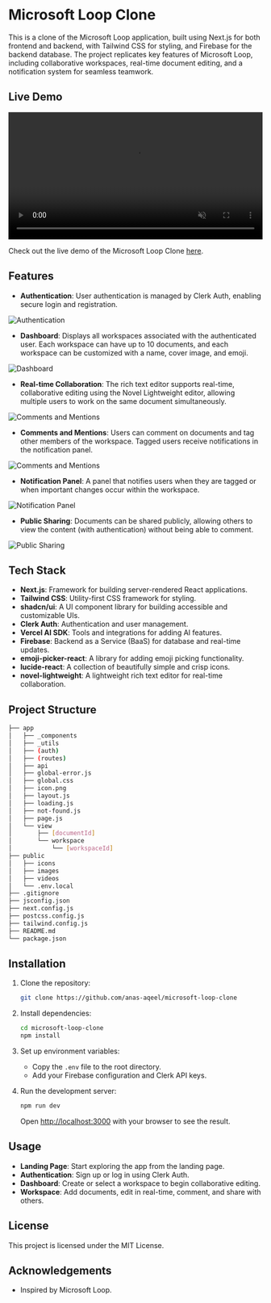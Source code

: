 
# Microsoft Loop Clone

This is a clone of the Microsoft Loop application, built using Next.js for both frontend and backend, with Tailwind CSS for styling, and Firebase for the backend database. The project replicates key features of Microsoft Loop, including collaborative workspaces, real-time document editing, and a notification system for seamless teamwork.

## Live Demo

<video width="100%" controls autoplay muted playinline>
  <source src="public/videos/loop.mp4" type="video/mp4">
  Your browser does not support the video tag.
</video>

Check out the live demo of the Microsoft Loop Clone [here](loop-microsoft.vercel.app).

## Features


- **Authentication**: User authentication is managed by Clerk Auth, enabling secure login and registration.

![Authentication](public/images/authentication.png)

- **Dashboard**: Displays all workspaces associated with the authenticated user. Each workspace can have up to 10 documents, and each workspace can be customized with a name, cover image, and emoji.


![Dashboard](public/images/workspace.png)

- **Real-time Collaboration**: The rich text editor supports real-time, collaborative editing using the Novel Lightweight editor, allowing multiple users to work on the same document simultaneously.

![Comments and Mentions](public/images/poster.png)





- **Comments and Mentions**: Users can comment on documents and tag other members of the workspace. Tagged users receive notifications in the notification panel.

![Comments and Mentions](public/images/comment.png)

- **Notification Panel**: A panel that notifies users when they are tagged or when important changes occur within the workspace.

![Notification Panel](public/images/chatbot.png)

- **Public Sharing**: Documents can be shared publicly, allowing others to view the content (with authentication) without being able to comment.

![Public Sharing](public/images/sharing.png)

## Tech Stack

- **Next.js**: Framework for building server-rendered React applications.
- **Tailwind CSS**: Utility-first CSS framework for styling.
- **shadcn/ui**: A UI component library for building accessible and customizable UIs.
- **Clerk Auth**: Authentication and user management.
- **Vercel AI SDK**: Tools and integrations for adding AI features.
- **Firebase**: Backend as a Service (BaaS) for database and real-time updates.
- **emoji-picker-react**: A library for adding emoji picking functionality.
- **lucide-react**: A collection of beautifully simple and crisp icons.
- **novel-lightweight**: A lightweight rich text editor for real-time collaboration.

## Project Structure

```bash
├── app
│   ├── _components
│   ├── _utils
│   ├── (auth)
│   ├── (routes)
│   ├── api
│   ├── global-error.js
│   ├── global.css
│   ├── icon.png
│   ├── layout.js
│   ├── loading.js
│   ├── not-found.js
│   ├── page.js
│   └── view
│       ├── [documentId]
│       └── workspace
│           └── [workspaceId]
├── public
│   ├── icons
│   ├── images
│   ├── videos
│   └── .env.local
├── .gitignore
├── jsconfig.json
├── next.config.js
├── postcss.config.js
├── tailwind.config.js
├── README.md
└── package.json
```

## Installation

1. Clone the repository:
   ```bash
   git clone https://github.com/anas-aqeel/microsoft-loop-clone
   ```
2. Install dependencies:
   ```bash
   cd microsoft-loop-clone
   npm install
   ```
3. Set up environment variables:
   - Copy the `.env` file to the root directory.
   - Add your Firebase configuration and Clerk API keys.

4. Run the development server:
   ```bash
   npm run dev
   ```
   Open [http://localhost:3000](http://localhost:3000) with your browser to see the result.

## Usage

- **Landing Page**: Start exploring the app from the landing page.
- **Authentication**: Sign up or log in using Clerk Auth.
- **Dashboard**: Create or select a workspace to begin collaborative editing.
- **Workspace**: Add documents, edit in real-time, comment, and share with others.


## License

This project is licensed under the MIT License.

## Acknowledgements

- Inspired by Microsoft Loop.


